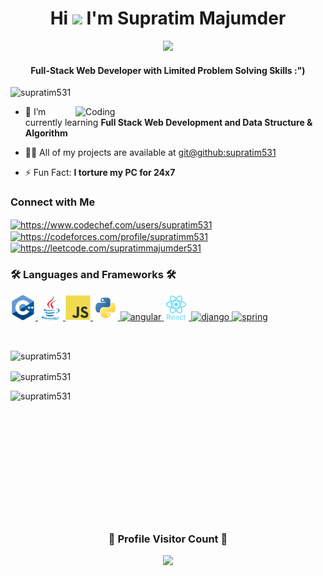 <h1 align="center">Hi <img src="https://media.giphy.com/media/hvRJCLFzcasrR4ia7z/giphy.gif" width="28"> I'm Supratim Majumder</h1>

<p align="center">
<a href="https://github.com/supratim531/supratim531"><img src="https://readme-typing-svg.herokuapp.com/?lines=Learning%20Full-Stack%20Web%20Development;A%20Self%20Taught%20Developer;A%20Quick%20Learner;An%20Aspiring%20Competitive%20Coder%20😶&font=Fira%20Code&center=true&width=500&height=45&color=1aff1a&vCenter=true&size=23"></a>
</p>

<h4 align="center">Full-Stack Web Developer with Limited Problem Solving Skills :")</h4>

<p align="left"> <img src="https://komarev.com/ghpvc/?username=supratim531&label=Profile%20views&color=0e75b6&style=flat" alt="supratim531" /> </p>
<img align="right" alt="Coding" width="400" src="https://media.giphy.com/media/qgQUggAC3Pfv687qPC/giphy.gif">

- 🌱 I’m currently learning **Full Stack Web Development and Data Structure & Algorithm**

- 👨‍💻 All of my projects are available at [git@github:supratim531](https://github.com/supratim531?tab=repositories)

- ⚡ Fun Fact: **I torture my PC for 24x7**

<h3 align="left">Connect with Me</h3>
<p align="left">
<a href="https://www.codechef.com/users/supratim531" target="blank"><img align="center" src="https://cdn.jsdelivr.net/npm/simple-icons@3.1.0/icons/codechef.svg" alt="https://www.codechef.com/users/supratim531" height="30" width="40" /></a>
<a href="https://codeforces.com/profile/supratimm531" target="blank"><img align="center" src="https://raw.githubusercontent.com/rahuldkjain/github-profile-readme-generator/master/src/images/icons/Social/codeforces.svg" alt="https://codeforces.com/profile/supratimm531" height="40" width="40" /></a>
<a href="https://leetcode.com/supratimmajumder531" target="blank"><img align="center" src="https://raw.githubusercontent.com/rahuldkjain/github-profile-readme-generator/master/src/images/icons/Social/leet-code.svg" alt="https://leetcode.com/supratimmajumder531" height="30" width="40" /></a>
</p>

<h3 align="left">🛠️ Languages and Frameworks 🛠️</h3>
<p align="left">
<a href="https://www.w3schools.com/cpp/" target="_blank" rel="noreferrer"> <img src="https://raw.githubusercontent.com/devicons/devicon/master/icons/cplusplus/cplusplus-original.svg" alt="cplusplus" width="40" height="40"/> </a> <a href="https://www.java.com" target="_blank" rel="noreferrer"> <img src="https://raw.githubusercontent.com/devicons/devicon/master/icons/java/java-original.svg" alt="java" width="40" height="40"/> </a> <a href="https://developer.mozilla.org/en-US/docs/Web/JavaScript" target="_blank" rel="noreferrer"> <img src="https://raw.githubusercontent.com/devicons/devicon/master/icons/javascript/javascript-original.svg" alt="javascript" width="40" height="40"/> </a> <a href="https://www.python.org" target="_blank" rel="noreferrer"> <img src="https://raw.githubusercontent.com/devicons/devicon/master/icons/python/python-original.svg" alt="python" width="40" height="40"/> </a> <a href="https://angular.io" target="_blank" rel="noreferrer"> <img src="https://angular.io/assets/images/logos/angular/angular.svg" alt="angular" width="40" height="40"/> </a> <a href="https://reactjs.org/" target="_blank" rel="noreferrer"> <img src="https://raw.githubusercontent.com/devicons/devicon/master/icons/react/react-original-wordmark.svg" alt="react" width="40" height="40"/> </a> <a href="https://www.djangoproject.com/" target="_blank" rel="noreferrer"> <img src="https://cdn.worldvectorlogo.com/logos/django.svg" alt="django" width="40" height="40"/> </a> <a href="https://spring.io/" target="_blank" rel="noreferrer"> <img src="https://www.vectorlogo.zone/logos/springio/springio-icon.svg" alt="spring" width="40" height="40"/> </a>
</p>

<br>

<p><img align="center" src="https://github-readme-stats.vercel.app/api?username=supratim531&show_icons=true&locale=en" alt="supratim531" /></p>
<p><img align="center" src="https://github-readme-streak-stats.herokuapp.com/?user=supratim531&" alt="supratim531" /></p>
<p><img align="left" src="https://github-readme-stats.vercel.app/api/top-langs?username=supratim531&show_icons=true&locale=en&layout=compact" alt="supratim531" /></p>

<br><br><br>
<br><br><br>
<br><br><br>
<br><br><br>
<div align="center">
  <h3><b>📍 Profile Visitor Count 📍</b></h3>
</div>

<p align="center"><img src="https://profile-counter.glitch.me/debajyoti2050/count.svg" /></p>
